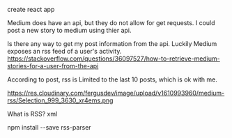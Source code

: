 create react app

Medium does have an api, but they do not allow for get requests. I could post a new story to medium using thier api.

Is there any way to get my post information from the api. Luckily Medium exposes an rss feed of a user's activity.
https://stackoverflow.com/questions/36097527/how-to-retrieve-medium-stories-for-a-user-from-the-api

According to post, rss is Limited to the last 10 posts, which is ok with me.

https://res.cloudinary.com/fergusdev/image/upload/v1610993960/medium-rss/Selection_999_3630_xr4ems.png

What is RSS?
xml


npm install --save rss-parser